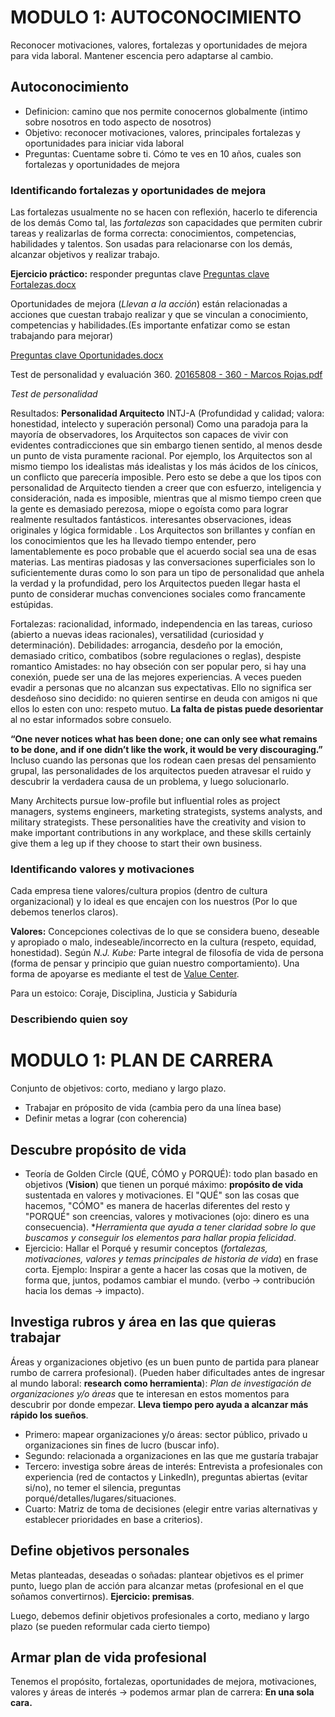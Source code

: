 # MODULO 1: AUTOCONOCIMIENTO
Reconocer motivaciones, valores, fortalezas y oportunidades de mejora para vida laboral. Mantener escencia pero adaptarse al cambio.
## Autoconocimiento
- Definicion: camino que nos permite conocernos globalmente (intimo sobre nosotros en todo aspecto de nosotros)
- Objetivo: reconocer motivaciones, valores, principales fortalezas y oportunidades para iniciar vida laboral
- Preguntas: Cuentame sobre ti. Cómo te ves en 10 años, cuales son fortalezas y oportunidades de mejora

### Identificando fortalezas y oportunidades de mejora
Las fortalezas usualmente no se hacen con reflexión, hacerlo te diferencia de los demás
Como tal, las *fortalezas* son capacidades que permiten cubrir tareas y realizarlas de forma correcta: conocimientos, competencias, habilidades y talentos. Son usadas para relacionarse con los demás, alcanzar objetivos y realizar trabajo.

**Ejercicio práctico:** responder preguntas clave
[Preguntas clave Fortalezas.docx](https://github.com/marcos-rojas/LinkedInCourses/files/7117662/Preguntas.clave.Fortalezas.docx)

Oportunidades de mejora (*Llevan a la acción*) están relacionadas a acciones que cuestan trabajo realizar y que se vinculan a
conocimiento, competencias y habilidades.(Es importante enfatizar como se estan trabajando para mejorar)

[Preguntas clave Oportunidades.docx](https://github.com/marcos-rojas/LinkedInCourses/files/7117737/Preguntas.clave.Oportunidades.docx)

Test de personalidad y evaluación 360.
[20165808 - 360 - Marcos Rojas.pdf](https://github.com/marcos-rojas/LinkedInCourses/files/7117744/20165808.-.360.-.Marcos.Rojas.pdf)

*Test de personalidad*

Resultados: **Personalidad Arquitecto** INTJ-A (Profundidad y calidad; valora: honestidad, intelecto y superación personal)
Como una paradoja para la mayoría de observadores, los Arquitectos son capaces de vivir con evidentes contradicciones que sin embargo tienen sentido, al menos desde un punto de vista puramente racional. Por ejemplo, los Arquitectos son al mismo tiempo los idealistas más idealistas y los más ácidos de los cínicos, un conflicto que parecería imposible. Pero esto se debe a que los tipos con personalidad de Arquitecto tienden a creer que con esfuerzo, inteligencia y consideración, nada es imposible, mientras que al mismo tiempo creen que la gente es demasiado perezosa, miope o egoísta como para lograr realmente resultados fantásticos.
interesantes observaciones, ideas originales y lógica formidable . Los Arquitectos son brillantes y confían en los conocimientos que les ha llevado tiempo entender, pero lamentablemente es poco probable que el acuerdo social sea una de esas materias. Las mentiras piadosas y las conversaciones superficiales son lo suficientemente duras como lo son para un tipo de personalidad que anhela la verdad y la profundidad, pero los Arquitectos pueden llegar hasta el punto de considerar muchas convenciones sociales como francamente estúpidas.

Fortalezas: racionalidad, informado, independencia en las tareas, curioso (abierto a nuevas ideas racionales), versatilidad (curiosidad y determinación).
Debilidades: arrogancia, desdeño por la emoción, demasiado critico, combatibos (sobre regulaciones o reglas), despiste romantico
Amistades: no hay obseción con ser popular pero, si hay una conexión, puede ser una de las mejores experiencias. A veces pueden evadir a personas que no alcanzan sus expectativas. Ello no significa ser desdeñoso sino decidido: no quieren sentirse en deuda con amigos ni que ellos lo esten con uno: respeto mutuo. **La falta de pistas puede desorientar** al no estar informados sobre consuelo.

**“One never notices what has been done; one can only see what remains to be done, and if one didn’t like the work, it would be very discouraging.”**
Incluso cuando las personas que los rodean caen presas del pensamiento grupal, las personalidades de los arquitectos pueden atravesar el ruido y descubrir la verdadera causa de un problema, y luego solucionarlo.

Many Architects pursue low-profile but influential roles as project managers, systems engineers, marketing strategists, systems analysts, and military strategists. These personalities have the creativity and vision to make important contributions in any workplace, and these skills certainly give them a leg up if they choose to start their own business.

### Identificando valores y motivaciones
Cada empresa tiene valores/cultura propios (dentro de cultura organizacional) y lo ideal es que encajen con los nuestros (Por lo que debemos tenerlos claros).

**Valores:** Concepciones colectivas de lo que se considera bueno, deseable y apropiado o malo, indeseable/incorrecto en la cultura (respeto, equidad, honestidad). Según *N.J. Kube:* Parte integral de filosofía de vida de persona (forma de pensar y principio que guian nuestro comportamiento). Una forma de apoyarse es mediante el test de [Value Center]().

Para un estoico: Coraje, Disciplina, Justicia y Sabiduría
### Describiendo quien soy

# MODULO 1: PLAN DE CARRERA
Conjunto de objetivos: corto, mediano y largo plazo. 
- Trabajar en próposito de vida (cambia pero da una línea base)
- Definir metas a lograr (con coherencia)
## Descubre propósito de vida
- Teoría de Golden Circle (QUÉ, CÓMO y PORQUÉ): todo plan basado en objetivos (**Vision**) que tienen un porqué máximo: **propósito de vida** sustentada en valores y motivaciones. El "QUÉ" son las cosas que hacemos, "CÓMO" es manera de hacerlas diferentes del resto y "PORQUÉ" son creencias, valores y motivaciones (ojo: dinero es una consecuencia). **Herramienta que ayuda a tener claridad sobre lo que buscamos y conseguir los elementos para hallar propia felicidad*.
- Ejercicio: Hallar el Porqué y resumir conceptos (*fortalezas, motivaciones, valores y temas principales de historia de vida*) en frase corta. Ejemplo: Inspirar a gente a hacer las cosas que la motiven, de forma que, juntos, podamos cambiar el mundo. (verbo -> contribución hacia los demas -> impacto).
## Investiga rubros y área en las que quieras trabajar
Áreas y organizaciones objetivo (es un buen punto de partida para planear rumbo de carrera profesional). (Pueden haber dificultades antes de ingresar al mundo laboral: **research como herramienta**): *Plan de investigación de organizaciones y/o áreas* que te interesan en estos momentos para descubrir por donde empezar. **Lleva tiempo pero ayuda a alcanzar más rápido los sueños**.
- Primero: mapear organizaciones y/o áreas: sector público, privado u organizaciones sin fines de lucro (buscar info).
- Segundo: relacionada a organizaciones en las que me gustaría trabajar
- Tercero: investiga sobre áreas de interés: Entrevista a profesionales con experiencia (red de contactos y LinkedIn), preguntas abiertas (evitar si/no), no temer el silencia, preguntas porqué/detalles/lugares/situaciones.
- Cuarto: Matriz de toma de decisiones (elegir entre varias alternativas y establecer prioridades en base a criterios).
## Define objetivos personales
Metas planteadas, deseadas o soñadas: plantear objetivos es el primer punto, luego plan de acción para alcanzar metas (profesional en el que soñamos convertirnos). **Ejercicio: premisas**.

Luego, debemos definir objetivos profesionales a corto, mediano y largo plazo (se pueden reformular cada cierto tiempo)
## Armar plan de vida profesional
Tenemos el propósito, fortalezas, oportunidades de mejora, motivaciones, valores y áreas de interés -> podemos armar plan de carrera: **En una sola cara.**
